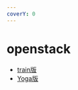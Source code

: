 ```yaml
---
coverY: 0
---
```


# openstack

* [train版](openstack/openstack-train.md)
* [Yoga版](openstack/opestackyban-ovs-wang-luo-+ceph-hou-duan-ji-cheng-xiang-mu.md)


